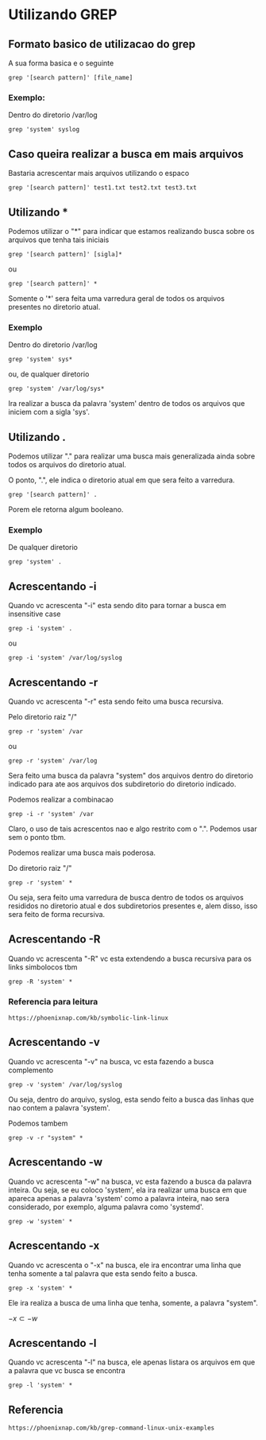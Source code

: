 # Utilizando GREP

## Formato basico de utilizacao do grep
A sua forma basica e o seguinte

    grep '[search pattern]' [file_name]

### Exemplo:
Dentro do diretorio /var/log

    grep 'system' syslog

## Caso queira realizar a busca em mais arquivos
Bastaria acrescentar mais arquivos utilizando o espaco

    grep '[search pattern]' test1.txt test2.txt test3.txt

## Utilizando *
Podemos utilizar o "*" para indicar que estamos realizando busca sobre os arquivos que tenha tais iniciais

    grep '[search pattern]' [sigla]*

ou

    grep '[search pattern]' *

Somente o '*' sera feita uma varredura geral de todos os arquivos presentes no diretorio atual.

### Exemplo
Dentro do diretorio /var/log

    grep 'system' sys*

ou, de qualquer diretorio

    grep 'system' /var/log/sys*

Ira realizar a busca da palavra 'system' dentro de todos os arquivos que iniciem com a sigla 'sys'.

## Utilizando .
Podemos utilizar "." para realizar uma busca mais generalizada ainda sobre todos os arquivos do diretorio atual.

O ponto, ".", ele indica o diretorio atual em que sera feito a varredura.

    grep '[search pattern]' .

Porem ele retorna algum booleano.

### Exemplo
De qualquer diretorio

    grep 'system' .

## Acrescentando -i
Quando vc acrescenta "-i" esta sendo dito para tornar a busca em insensitive case

    grep -i 'system' .

ou 

    grep -i 'system' /var/log/syslog

## Acrescentando -r
Quando vc acrescenta "-r" esta sendo feito uma busca recursiva.

Pelo diretorio raiz "/"

    grep -r 'system' /var

ou

    grep -r 'system' /var/log

Sera feito uma busca da palavra "system" dos arquivos dentro do diretorio indicado para ate aos arquivos dos subdiretorio do diretorio indicado.

Podemos realizar a combinacao

    grep -i -r 'system' /var

Claro, o uso de tais acrescentos nao e algo restrito com o ".". Podemos usar sem o ponto tbm.

Podemos realizar uma busca mais poderosa.

Do diretorio raiz "/"

    grep -r 'system' *

Ou seja, sera feito uma varredura de busca dentro de todos os arquivos resididos no diretorio atual e dos subdiretorios presentes e, alem disso, isso sera feito de forma recursiva.

## Acrescentando -R
Quando vc acrescenta "-R" vc esta extendendo a busca recursiva para os links simbolocos tbm

    grep -R 'system' *

### Referencia para leitura

    https://phoenixnap.com/kb/symbolic-link-linux

## Acrescentando -v
Quando vc acrescenta "-v" na busca, vc esta fazendo a busca complemento

    grep -v 'system' /var/log/syslog

Ou seja, dentro do arquivo, syslog, esta sendo feito a busca das linhas que nao contem a palavra 'system'.

Podemos tambem

    grep -v -r "system" *

## Acrescentando -w
Quando vc acrescenta "-w" na busca, vc esta fazendo a busca da palavra inteira. Ou seja, se eu coloco 'system', ela ira realizar uma busca em que apareca apenas a palavra 'system' como a palavra inteira, nao sera considerado, por exemplo, alguma palavra como 'systemd'.

    grep -w 'system' *

## Acrescentando -x
Quando vc acrescenta o "-x" na busca, ele ira encontrar uma linha que tenha somente a tal palavra que esta sendo feito a busca.

    grep -x 'system' *

Ele ira realiza a busca de uma linha que tenha, somente, a palavra "system".

${-x}\subset{-w}$

## Acrescentando -l
Quando vc acrescenta "-l" na busca, ele apenas listara os arquivos em que a palavra que vc busca se encontra

    grep -l 'system' *

## 

## Referencia

    https://phoenixnap.com/kb/grep-command-linux-unix-examples